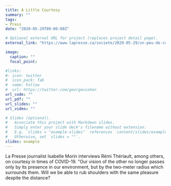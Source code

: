 ```yaml
---
title: A Little Courtesy
summary: ""
tags:
- Press
date: "2020-05-29T09:00:00Z"

# Optional external URL for project (replaces project detail page).
external_link: "https://www.lapresse.ca/societe/2020-05-29/un-peu-de-courtoisie"

image:
  caption: ""
  focal_point:

#links:
#- icon: twitter
#  icon_pack: fab
#  name: Follow
#  url: https://twitter.com/georgecushen
url_code: ""
url_pdf: ""
url_slides: ""
url_video: ""

# Slides (optional).
#   Associate this project with Markdown slides.
#   Simply enter your slide deck's filename without extension.
#   E.g. `slides = "example-slides"` references `content/slides/example-slides.md`.
#   Otherwise, set `slides = ""`.
slides: example
---
```


La Presse journalist Isabelle Morin interviews Rémi Thériault, among others, on courtesy in times of COVID-19. "Our vision of the other no longer passes only by its presence in our environment, but by the two-meter radius which surrounds them. Will we be able to rub shoulders with the same pleasure despite the distance?
